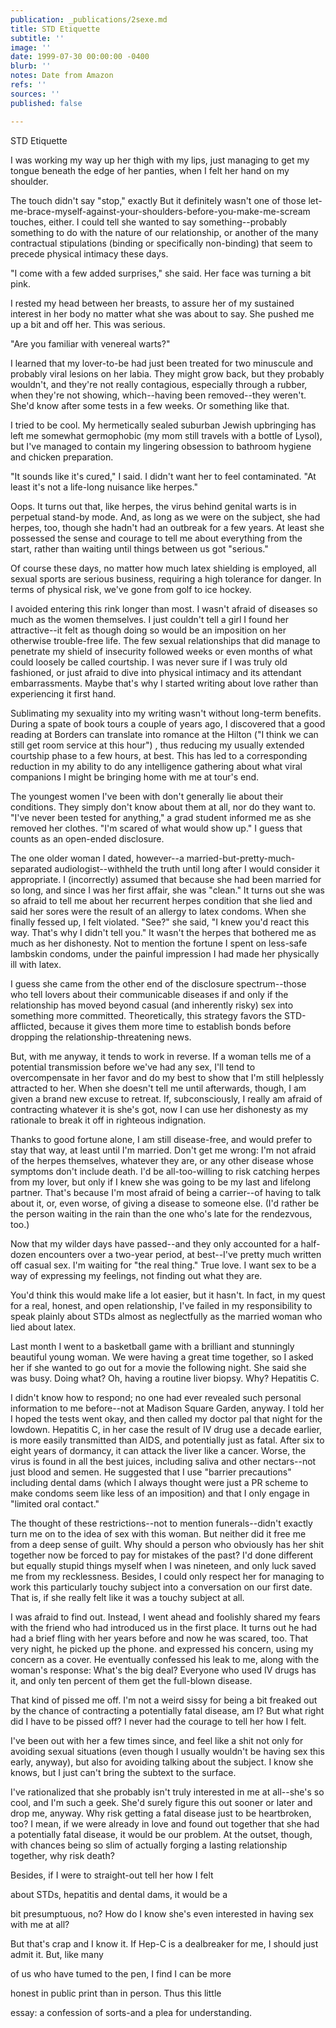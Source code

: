 ```yaml
---
publication: _publications/2sexe.md
title: STD Etiquette
subtitle: ''
image: ''
date: 1999-07-30 00:00:00 -0400
blurb: ''
notes: Date from Amazon
refs: ''
sources: ''
published: false

---
```

STD Etiquette

I was working my way up her thigh with my lips, just managing to get my tongue beneath the edge of her panties, when I felt her hand on my shoulder.

The touch didn't say "stop," exactly But it definitely wasn't one of those let-me-brace-myself-against-your-shoulders-before-you-make-me-scream touches, either. I could tell she wanted to say something--probably something to do with the nature of our relationship, or another of the many contractual stipulations (binding or specifically non-binding) that seem to precede physical intimacy these days.

"I come with a few added surprises," she said. Her face was turning a bit pink.

I rested my head between her breasts, to assure her of my sustained interest in her body no matter what she was about to say. She pushed me up a bit and off her. This was serious.

"Are you familiar with venereal warts?"

I learned that my lover-to-be had just been treated for two minuscule and probably viral lesions on her labia. They might grow back, but they probably wouldn't, and they're not really contagious, especially through a rubber, when they're not showing, which--having been removed--they weren't. She'd know after some tests in a few weeks. Or something like that.

I tried to be cool. My hermetically sealed suburban Jewish upbringing has left me somewhat germophobic (my mom still travels with a bottle of Lysol), but I've managed to contain my lingering obsession to bathroom hygiene and chicken preparation.

"It sounds like it's cured," I said. I didn't want her to feel contaminated. "At least it's not a life-long nuisance like herpes."

Oops. It turns out that, like herpes, the virus behind genital warts is in perpetual stand-by mode. And, as long as we were on the subject, she had herpes, too, though she hadn't had an outbreak for a few years. At least she possessed the sense and courage to tell me about everything from the start, rather than waiting until things between us got "serious."

Of course these days, no matter how much latex shielding is employed, all sexual sports are serious business, requiring a high tolerance for danger. In terms of physical risk, we've gone from golf to ice hockey.

I avoided entering this rink longer than most. I wasn't afraid of diseases so much as the women themselves. I just couldn't tell a girl I found her attractive--it felt as though doing so would be an imposition on her otherwise trouble-free life. The few sexual relationships that did manage to penetrate my shield of insecurity followed weeks or even months of what could loosely be called courtship. I was never sure if I was truly old fashioned, or just afraid to dive into physical intimacy and its attendant embarrassments. Maybe that's why I started writing about love rather than experiencing it first hand.

Sublimating my sexuality into my writing wasn't without long-term benefits. During a spate of book tours a couple of years ago, I discovered that a good reading at Borders can translate into romance at the Hilton ("I think we can still get room service at this hour") , thus reducing my usually extended courtship phase to a few hours, at best. This has led to a corresponding reduction in my ability to do any intelligence gathering about what viral companions I might be bringing home with me at tour's end.

The youngest women I've been with don't generally lie about their conditions. They simply don't know about them at all, nor do they want to. "I've never been tested for anything," a grad student informed me as she removed her clothes. "I'm scared of what would show up." I guess that counts as an open-ended disclosure.

The one older woman I dated, however--a married-but-pretty-much-separated audiologist--withheld the truth until long after I would consider it appropriate. I (incorrectly) assumed that because she had been married for so long, and since I was her first affair, she was "clean." It turns out she was so afraid to tell me about her recurrent herpes condition that she lied and said her sores were the result of an allergy to latex condoms. When she finally fessed up, I felt violated. "See?" she said, "I knew you'd react this way. That's why I didn't tell you." It wasn't the herpes that bothered me as much as her dishonesty. Not to mention the fortune I spent on less-safe lambskin condoms, under the painful impression I had made her physically ill with latex.

I guess she came from the other end of the disclosure spectrum--those who tell lovers about their communicable diseases if and only if the relationship has moved beyond casual (and inherently risky) sex into something more committed. Theoretically, this strategy favors the STD-afflicted, because it gives them more time to establish bonds before dropping the relationship-threatening news.

But, with me anyway, it tends to work in reverse. If a woman tells me of a potential transmission before we've had any sex, I'll tend to overcompensate in her favor and do my best to show that I'm still helplessly attracted to her. When she doesn't tell me until afterwards, though, I am given a brand new excuse to retreat. If, subconsciously, I really am afraid of contracting whatever it is she's got, now I can use her dishonesty as my rationale to break it off in righteous indignation.

Thanks to good fortune alone, I am still disease-free, and would prefer to stay that way, at least until I'm married. Don't get me wrong: I'm not afraid of the herpes themselves, whatever they are, or any other disease whose symptoms don't include death. I'd be all-too-willing to risk catching herpes from my lover, but only if I knew she was going to be my last and lifelong partner. That's because I'm most afraid of being a carrier--of having to talk about it, or, even worse, of giving a disease to someone else. (I'd rather be the person waiting in the rain than the one who's late for the rendezvous, too.)

Now that my wilder days have passed--and they only accounted for a half-dozen encounters over a two-year period, at best--I've pretty much written off casual sex. I'm waiting for "the real thing." True love. I want sex to be a way of expressing my feelings, not finding out what they are.

You'd think this would make life a lot easier, but it hasn't. In fact, in my quest for a real, honest, and open relationship, I've failed in my responsibility to speak plainly about STDs almost as neglectfully as the married woman who lied about latex.

Last month I went to a basketball game with a brilliant and stunningly beautiful young woman. We were having a great time together, so I asked her if she wanted to go out for a movie the following night. She said she was busy. Doing what? Oh, having a routine liver biopsy. Why? Hepatitis C.

I didn't know how to respond; no one had ever revealed such personal information to me before--not at Madison Square Garden, anyway. I told her I hoped the tests went okay, and then called my doctor pal that night for the lowdown. Hepatitis C, in her case the result of IV drug use a decade earlier, is more easily transmitted than AIDS, and potentially just as fatal. After six to eight years of dormancy, it can attack the liver like a cancer. Worse, the virus is found in all the best juices, including saliva and other nectars--not just blood and semen. He suggested that I use "barrier precautions" including dental dams (which I always thought were just a PR scheme to make condoms seem like less of an imposition) and that I only engage in "limited oral contact."

The thought of these restrictions--not to mention funerals--didn't exactly turn me on to the idea of sex with this woman. But neither did it free me from a deep sense of guilt. Why should a person who obviously has her shit together now be forced to pay for mistakes of the past? I'd done different but equally stupid things myself when I was nineteen, and only luck saved me from my recklessness. Besides, I could only respect her for managing to work this particularly touchy subject into a conversation on our first date. That is, if she really felt like it was a touchy subject at all.

I was afraid to find out. Instead, I went ahead and foolishly shared my fears with the friend who had introduced us in the first place. It turns out he had had a brief fling with her years before and now he was scared, too. That very night, he picked up the phone. and expressed his concern, using my concern as a cover. He eventually confessed his leak to me, along with the woman's response: What's the big deal? Everyone who used IV drugs has it, and only ten percent of them get the full-blown disease.

That kind of pissed me off. I'm not a weird sissy for being a bit freaked out by the chance of contracting a potentially fatal disease, am I? But what right did I have to be pissed off? I never had the courage to tell her how I felt.

I've been out with her a few times since, and feel like a shit not only for avoiding sexual situations (even though I usually wouldn't be having sex this early, anyway), but also for avoiding talking about the subject. I know she knows, but I just can't bring the subtext to the surface.

I've rationalized that she probably isn't truly interested in me at all--she's so cool, and I'm such a geek. She'd surely figure this out sooner or later and drop me, anyway. Why risk getting a fatal disease just to be heartbroken, too? I mean, if we were already in love and found out together that she had a potentially fatal disease, it would be our problem. At the outset, though, with chances being so slim of actually forging a lasting relationship together, why risk death?

Besides, if I were to straight-out tell her how I felt

about STDs, hepatitis and dental dams, it would be a

bit presumptuous, no? How do I know she's even interested in having sex with me at all?

But that's crap and I know it. If Hep-C is a dealbreaker for me, I should just admit it. But, like many

of us who have tumed to the pen, I find I can be more

honest in public print than in person. Thus this little

essay: a confession of sorts-and a plea for understanding.